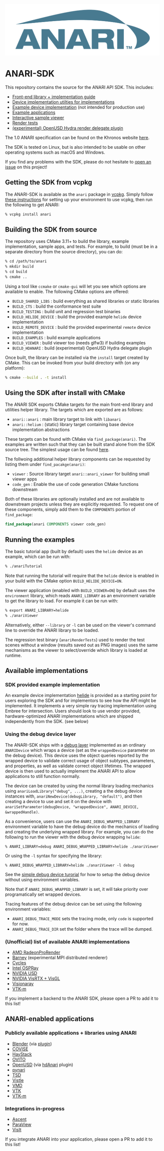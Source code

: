 ![logo](https://github.com/KhronosGroup/ANARI-Docs/blob/main/images/anari_RGB_Mar20.svg)

ANARI-SDK
=========

This repository contains the source for the ANARI API SDK. This includes:

- [Front-end library + implementation guide](src/anari)
- [Device implementation utilties for implementations](src/helium)
- [Example device implementation](src/helide) (not intended for production use)
- [Example applications](examples/)
- [Interactive sample viewer](examples/viewer)
- [Render tests](tests/render)
- [(experimental) OpenUSD Hydra render delegate plugin](src/hdanari)

The 1.0 ANARI specification can be found on the Khronos website
[here](https://www.khronos.org/registry/ANARI/).

The SDK is tested on Linux, but is also intended to be usable on other operating
systems such as macOS and Windows.

If you find any problems with the SDK, please do not hesitate to
[open an issue](https://github.com/KhronosGroup/ANARI-SDK/issues/new) on this
project!

## Getting the SDK from vcpkg

The ANARI-SDK is available as the `anari` package in
[vcpkg](https://vcpkg.io/en/). Simply follow [these
instructions](https://vcpkg.io/en/getting-started) for setting up your
environment to use vcpkg, then run the following to get ANARI:

```bash
% vcpkg install anari
```

## Building the SDK from source

The repository uses CMake 3.11+ to build the library, example implementation,
sample apps, and tests. For example, to build (must be in a separate directory
from the source directory), you can do:

```bash
% cd /path/to/anari
% mkdir build
% cd build
% cmake ..
```

Using a tool like `ccmake` or `cmake-gui` will let you see which options are
available to enable. The following CMake options are offered:

- `BUILD_SHARED_LIBS`   : build everything as shared libraries or static libraries
- `BUILD_CTS`           : build the conformance test suite
- `BUILD_TESTING`       : build unit and regression test binaries
- `BUILD_HELIDE_DEVICE` : build the provided example `helide` device implementation
- `BUILD_REMOTE_DEVICE` : build the provided experimental `remote` device implementation
- `BUILD_EXAMPLES`      : build example applications
- `BUILD_VIEWER`        : build viewer too (needs glfw3) if building examples
- `BUILD_HDANARI`       : build (experimental) OpenUSD Hydra delegate plugin

Once built, the library can be installed via the `install` target created by
CMake. This can be invoked from your build directory with (on any platform):

```bash
% cmake --build . -t install
```

## Using the SDK after install with CMake

The ANARI SDK exports CMake targets for the main front-end library and utilities
helper library. The targets which are exported are as follows:

- `anari::anari` : main library target to link with `libanari`
- `anari::helium` : (static) library target containing base device implementation abstractions

These targets can be found with CMake via `find_package(anari)`. The examples
are written such that they can be built stand alone from the SDK source tree.
The simplest usage can be found [here](examples/simple).

The follwoing additional helper library components can be requested by listing
them under `find_pacakge(anari)`:

- `viewer` : Source library target `anari::anari_viewer` for building small viewer apps
- `code_gen` : Enable the use of code generation CMake functions downstream

Both of these libraries are optionally installed and are not available to
downstream projects unless they are explicitly requested. To request one of
these components, simply add them to the `COMPONENTS` portion of `find_package`:

```cmake
find_package(anari COMPONENTS viewer code_gen)
```

## Running the examples

The basic tutorial app (built by default) uses the `helide` device as an
example, which can be run with:

```bash
% ./anariTutorial
```

Note that running the tutorial will require that the `helide` device is enabled
in your build with the CMake option `BUILD_HELIDE_DEVICE=ON`.

The viewer application (enabled with `BUILD_VIEWER=ON`) by default uses the
`environment` library, which reads `ANARI_LIBRARY` as an environment variable to
get the library to load. For example it can be run with:

```bash
% export ANARI_LIBRARY=helide
% ./anariViewer
```

Alternatively, either `--library` or `-l` can be used on the viewer's command
line to override the ANARI library to be loaded.

The regression test binary (`anariRenderTests`) used to render the test scenes
without a window (results saved out as PNG images) uses the same mechanisms as
the viewer to select/override which library is loaded at runtime.

## Available implementations

### SDK provided example implementation

An example device implementation [helide](src/helide) is provided as a
starting point for users exploring the SDK and for implementors to see how the
API might be implemented. It implements a very simple ray tracing implementation
using Embree for intersection. Users should look to use vendor provided,
hardware-optimized ANARI implementations which are shipped independently from
the SDK. (see below)

### Using the debug device layer

The ANARI-SDK ships with a [debug layer](src/debug_device) implemented as an
ordinary `ANARIDevice` which wraps a device (set as the `wrappedDevice`
parameter on the debug device). This device uses the object queries reported by
the wrapped device to validate correct usage of object subtypes, parameters, and
properties, as well as validate correct object lifetimes. The wrapped device is
then used to actually implement the ANARI API to allow applications to still
function normally.

The device can be created by using the normal library loading mechanics using
`anariLoadLibrary("debug", ...)`, creating a the debug device instances with,
`anariNewDevice(debugLibrary, "default")`, and then creating a device to use
and set it on the device with
`anariSetParameter(debugDevice, "wrappedDevice", ANARI_DEVICE, &wrappedHandle)`.

As a convenience, users can use the `ANARI_DEBUG_WRAPPED_LIBRARY` environment
variable to have the debug device do the mechanics of loading and creating the
underlying wrapped library. For example, you can do the following to run the
viewer with the debug device wrapping `helide`:

```
% ANARI_LIBRARY=debug ANARI_DEBUG_WRAPPED_LIBRARY=helide ./anariViewer
```

Or using the `-l` syntax for specifying the library:

```
% ANARI_DEBUG_WRAPPED_LIBRARY=helide ./anariViewer -l debug
```

See the [simple debug device turorial](examples/simple/anariTutorialDebug.c) for
how to setup the debug device without using environment variables.

Note that if `ANARI_DEBUG_WRAPPED_LIBRARY` is set, it will take priority over
programatically set wrapped devices.

Tracing features of the debug device can be set using the following environment
variables:
- `ANARI_DEBUG_TRACE_MODE` sets the tracing mode, only `code` is supported for now.
- `ANARI_DEBUG_TRACE_DIR` set the folder where the trace will be dumped.

### (Unofficial) list of available ANARI implementations

- [AMD RadeonProRender](https://github.com/GPUOpen-LibrariesAndSDKs/RadeonProRenderANARI)
- [Barney](https://github.com/ingowald/barney) (experimental MPI distributed renderer)
- [Cycles](https://github.com/jeffamstutz/cycles)
- [Intel OSPRay](https://github.com/ospray/anari-ospray)
- [NVIDIA USD](https://github.com/NVIDIA-Omniverse/AnariUsdDevice)
- [NVIDIA VisRTX + VisGL](https://github.com/NVIDIA/VisRTX)
- [Visionaray](https://github.com/szellmann/anari-visionaray)
- [VTK-m](https://github.com/dpugmire/anari-library-vtkm)

If you implement a backend to the ANARI SDK, please open a PR to add it to this
list!

## ANARI-enabled applications

### Publicly available applications + libraries using ANARI

- [Blender](https://www.blender.org/) (via [plugin](examples/blender))
- [COVISE](https://www.hlrs.de/solutions/types-of-computing/visualization/covise)
- [HayStack](https://github.com/ingowald/hayStack)
- [OVITO](https://www.ovito.org/)
- [OpenUSD](https://openusd.org/release/index.html) (via [hdAnari](src/hdanari) plugin)
- [pynari](https://github.com/ingowald/pynari)
- [TSD](https://github.com/NVIDIA/VisRTX/tree/next_release/tsd)
- [Vistle](https://vistle.io/)
- [VMD](https://www.ks.uiuc.edu/Research/vmd/)
- [VTK](https://vtk.org/)
- [VTK-m](https://m.vtk.org/)

### Integrations in-progress

- [Ascent](https://ascent.readthedocs.io/en/latest/)
- [ParaView](https://www.paraview.org/)
- [VisIt](https://visit-dav.github.io/visit-website/index.html)

If you integrate ANARI into your application, please open a PR to add it to this
list!
